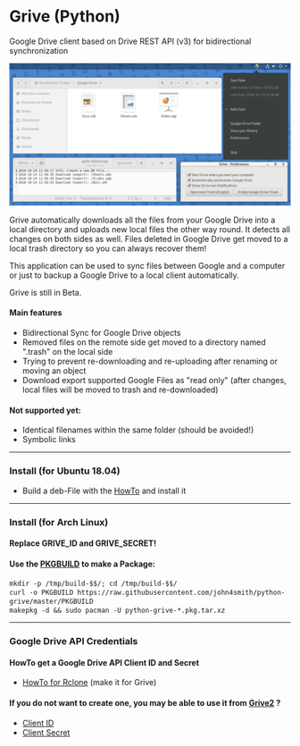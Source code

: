 # Grive (Python)
Google Drive client based on Drive REST API (v3) for bidirectional synchronization

![Screenshot](/screenshot.png?raw=true "Screenshot")

Grive automatically downloads all the files from your Google Drive into a local directory and uploads new local files the other way round. It detects all changes on both sides as well. Files deleted in Google Drive get moved to a local trash directory so you can always recover them!

This application can be used to sync files between Google and a computer or just to backup a Google Drive to a local client automatically.

Grive is still in Beta.

#### Main features
- Bidirectional Sync for Google Drive objects
- Removed files on the remote side get moved to a directory named ".trash" on the local side
- Trying to prevent re-downloading and re-uploading after renaming or moving an object
- Download export supported Google Files as "read only" (after changes, local files will be moved to trash and re-downloaded)

#### Not supported yet:
- Identical filenames within the same folder (should be avoided!)
- Symbolic links

___
### Install (for Ubuntu 18.04)
- Build a deb-File with the [HowTo](/debian/HowTo.md) and install it

___
### Install (for Arch Linux)
#### Replace GRIVE_ID and GRIVE_SECRET!
#### Use the [PKGBUILD](https://wiki.archlinux.org/index.php/Makepkg) to make a Package:
```
mkdir -p /tmp/build-$$/; cd /tmp/build-$$/
curl -o PKGBUILD https://raw.githubusercontent.com/john4smith/python-grive/master/PKGBUILD
makepkg -d && sudo pacman -U python-grive-*.pkg.tar.xz
```

___
### Google Drive API Credentials
#### HowTo get a Google Drive API Client ID and Secret
- [HowTo for Rclone](https://github.com/Cloudbox/Cloudbox/wiki/Google-Drive-API-Client-ID-and-Client-Secret) (make it for Grive)

#### If you do not want to create one, you may be able to use it from [Grive2](https://github.com/vitalif/grive2) ?
- [Client ID](https://github.com/vitalif/grive2/blob/cf51167b55246b7f90ad4970d9686637e8bb0beb/grive/src/main.cc#L49)
- [Client Secret](https://github.com/vitalif/grive2/blob/cf51167b55246b7f90ad4970d9686637e8bb0beb/grive/src/main.cc#L50)

